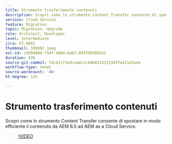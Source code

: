 ```yaml
---
title: Strumento trasferimento contenuti
description: Scopri come lo strumento Content Transfer consente di spostare in modo efficiente il contenuto da AEM 6.5 ad AEM as a Cloud Service.
version: Cloud Service
feature: Migration
topic: Migration, Upgrade
role: Architect, Developer
level: Intermediate
jira: KT-8661
thumbnail: 336692.jpeg
exl-id: c9504888-f3df-4004-bab7-89f5903685e2
duration: 476
source-git-commit: f4c621f3a9caa8c2c64b8323312343fe421a5aee
workflow-type: tm+mt
source-wordcount: '46'
ht-degree: 13%

---
```


# Strumento trasferimento contenuti

Scopri come lo strumento Content Transfer consente di spostare in modo efficiente il contenuto da AEM 6.5 ad AEM as a Cloud Service.

>[!VIDEO](https://video.tv.adobe.com/v/336692?quality=12&learn=on)
